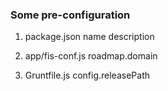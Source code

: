 ### Some pre-configuration

1. package.json
name
description

2. app/fis-conf.js
roadmap.domain

3. Gruntfile.js
config.releasePath